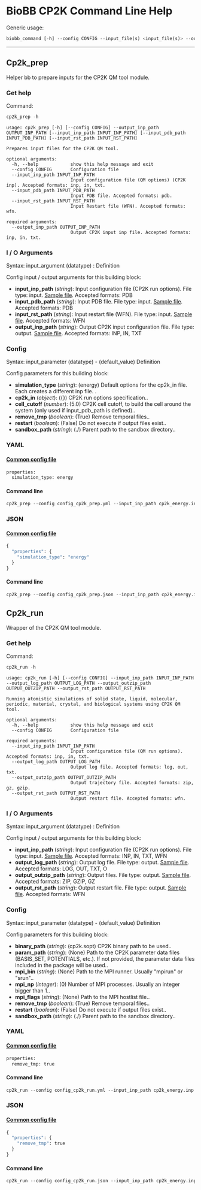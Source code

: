 # BioBB CP2K Command Line Help
Generic usage:
```python
biobb_command [-h] --config CONFIG --input_file(s) <input_file(s)> --output_file <output_file>
```
-----------------


## Cp2k_prep
Helper bb to prepare inputs for the CP2K QM tool module.
### Get help
Command:
```python
cp2k_prep -h
```
    usage: cp2k_prep [-h] [--config CONFIG] --output_inp_path OUTPUT_INP_PATH [--input_inp_path INPUT_INP_PATH] [--input_pdb_path INPUT_PDB_PATH] [--input_rst_path INPUT_RST_PATH]
    
    Prepares input files for the CP2K QM tool.
    
    optional arguments:
      -h, --help            show this help message and exit
      --config CONFIG       Configuration file
      --input_inp_path INPUT_INP_PATH
                            Input configuration file (QM options) (CP2K inp). Accepted formats: inp, in, txt.
      --input_pdb_path INPUT_PDB_PATH
                            Input PDB file. Accepted formats: pdb.
      --input_rst_path INPUT_RST_PATH
                            Input Restart file (WFN). Accepted formats: wfn.
    
    required arguments:
      --output_inp_path OUTPUT_INP_PATH
                            Output CP2K input inp file. Accepted formats: inp, in, txt.
### I / O Arguments
Syntax: input_argument (datatype) : Definition

Config input / output arguments for this building block:
* **input_inp_path** (*string*): Input configuration file (CP2K run options). File type: input. [Sample file](https://github.com/bioexcel/biobb_cp2k/raw/master/biobb_cp2k/test/data/cp2k/cp2k_energy.inp). Accepted formats: PDB
* **input_pdb_path** (*string*): Input PDB file. File type: input. [Sample file](https://github.com/bioexcel/biobb_cp2k/raw/master/biobb_cp2k/test/data/cp2k/H2O_box.pdb). Accepted formats: PDB
* **input_rst_path** (*string*): Input restart file (WFN). File type: input. [Sample file](https://github.com/bioexcel/biobb_cp2k/raw/master/biobb_cp2k/test/data/cp2k/cp2k.wfn). Accepted formats: WFN
* **output_inp_path** (*string*): Output CP2K input configuration file. File type: output. [Sample file](https://github.com/bioexcel/biobb_cp2k/raw/master/biobb_cp2k/test/reference/cp2k/cp2k_prep_out.inp). Accepted formats: INP, IN, TXT
### Config
Syntax: input_parameter (datatype) - (default_value) Definition

Config parameters for this building block:
* **simulation_type** (*string*): (energy) Default options for the cp2k_in file. Each creates a different inp file. .
* **cp2k_in** (*object*): ({}) CP2K run options specification..
* **cell_cutoff** (*number*): (5.0) CP2K cell cutoff, to build the cell around the system (only used if input_pdb_path is defined)..
* **remove_tmp** (*boolean*): (True) Remove temporal files..
* **restart** (*boolean*): (False) Do not execute if output files exist..
* **sandbox_path** (*string*): (./) Parent path to the sandbox directory..
### YAML
#### [Common config file](https://github.com/bioexcel/biobb_cp2k/blob/master/biobb_cp2k/test/data/config/config_cp2k_prep.yml)
```python
properties:
  simulation_type: energy

```
#### Command line
```python
cp2k_prep --config config_cp2k_prep.yml --input_inp_path cp2k_energy.inp --input_pdb_path H2O_box.pdb --input_rst_path cp2k.wfn --output_inp_path cp2k_prep_out.inp
```
### JSON
#### [Common config file](https://github.com/bioexcel/biobb_cp2k/blob/master/biobb_cp2k/test/data/config/config_cp2k_prep.json)
```python
{
  "properties": {
    "simulation_type": "energy"
  }
}
```
#### Command line
```python
cp2k_prep --config config_cp2k_prep.json --input_inp_path cp2k_energy.inp --input_pdb_path H2O_box.pdb --input_rst_path cp2k.wfn --output_inp_path cp2k_prep_out.inp
```

## Cp2k_run
Wrapper of the CP2K QM tool module.
### Get help
Command:
```python
cp2k_run -h
```
    usage: cp2k_run [-h] [--config CONFIG] --input_inp_path INPUT_INP_PATH --output_log_path OUTPUT_LOG_PATH --output_outzip_path OUTPUT_OUTZIP_PATH --output_rst_path OUTPUT_RST_PATH
    
    Running atomistic simulations of solid state, liquid, molecular, periodic, material, crystal, and biological systems using CP2K QM tool.
    
    optional arguments:
      -h, --help            show this help message and exit
      --config CONFIG       Configuration file
    
    required arguments:
      --input_inp_path INPUT_INP_PATH
                            Input configuration file (QM run options). Accepted formats: inp, in, txt.
      --output_log_path OUTPUT_LOG_PATH
                            Output log file. Accepted formats: log, out, txt.
      --output_outzip_path OUTPUT_OUTZIP_PATH
                            Output trajectory file. Accepted formats: zip, gz, gzip.
      --output_rst_path OUTPUT_RST_PATH
                            Output restart file. Accepted formats: wfn.
### I / O Arguments
Syntax: input_argument (datatype) : Definition

Config input / output arguments for this building block:
* **input_inp_path** (*string*): Input configuration file (CP2K run options). File type: input. [Sample file](https://github.com/bioexcel/biobb_cp2k/raw/master/biobb_cp2k/test/data/cp2k/cp2k_energy.inp). Accepted formats: INP, IN, TXT, WFN
* **output_log_path** (*string*): Output log file. File type: output. [Sample file](https://github.com/bioexcel/biobb_cp2k/raw/master/biobb_cp2k/test/reference/cp2k/cp2k_run_out.log). Accepted formats: LOG, OUT, TXT, O
* **output_outzip_path** (*string*): Output files. File type: output. [Sample file](https://github.com/bioexcel/biobb_cp2k/raw/master/biobb_cp2k/test/reference/cp2k/cp2k_run_out.zip). Accepted formats: ZIP, GZIP, GZ
* **output_rst_path** (*string*): Output restart file. File type: output. [Sample file](https://github.com/bioexcel/biobb_cp2k/raw/master/biobb_cp2k/test/reference/cp2k/cp2k_run_out.wfn). Accepted formats: WFN
### Config
Syntax: input_parameter (datatype) - (default_value) Definition

Config parameters for this building block:
* **binary_path** (*string*): (cp2k.sopt) CP2K binary path to be used..
* **param_path** (*string*): (None) Path to the CP2K parameter data files (BASIS_SET, POTENTIALS, etc.). If not provided, the parameter data files included in the package will be used..
* **mpi_bin** (*string*): (None) Path to the MPI runner. Usually "mpirun" or "srun"..
* **mpi_np** (*integer*): (0) Number of MPI processes. Usually an integer bigger than 1..
* **mpi_flags** (*string*): (None) Path to the MPI hostlist file..
* **remove_tmp** (*boolean*): (True) Remove temporal files..
* **restart** (*boolean*): (False) Do not execute if output files exist..
* **sandbox_path** (*string*): (./) Parent path to the sandbox directory..
### YAML
#### [Common config file](https://github.com/bioexcel/biobb_cp2k/blob/master/biobb_cp2k/test/data/config/config_cp2k_run.yml)
```python
properties:
  remove_tmp: true

```
#### Command line
```python
cp2k_run --config config_cp2k_run.yml --input_inp_path cp2k_energy.inp --output_log_path cp2k_run_out.log --output_outzip_path cp2k_run_out.zip --output_rst_path cp2k_run_out.wfn
```
### JSON
#### [Common config file](https://github.com/bioexcel/biobb_cp2k/blob/master/biobb_cp2k/test/data/config/config_cp2k_run.json)
```python
{
  "properties": {
    "remove_tmp": true
  }
}
```
#### Command line
```python
cp2k_run --config config_cp2k_run.json --input_inp_path cp2k_energy.inp --output_log_path cp2k_run_out.log --output_outzip_path cp2k_run_out.zip --output_rst_path cp2k_run_out.wfn
```
